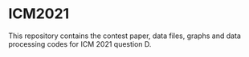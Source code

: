 # ICM2021

This repository contains the contest paper, data files, graphs and data processing codes for ICM 2021 question D.
